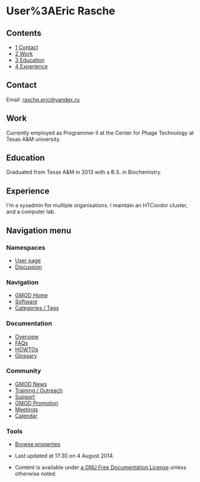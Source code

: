 



<span id="top"></span>




# <span dir="auto">User%3AEric Rasche</span>










## Contents



- [<span class="tocnumber">1</span>
  <span class="toctext">Contact</span>](#Contact)
- [<span class="tocnumber">2</span>
  <span class="toctext">Work</span>](#Work)
- [<span class="tocnumber">3</span>
  <span class="toctext">Education</span>](#Education)
- [<span class="tocnumber">4</span>
  <span class="toctext">Experience</span>](#Experience)



## <span id="Contact" class="mw-headline">Contact</span>

Email: <a href="mailto:rasche.eric@yandex.ru" class="external text"
rel="nofollow">rasche.eric@yandex.ru</a>

## <span id="Work" class="mw-headline">Work</span>

Currently employed as Programmer II at the Center for Phage Technology
at Texas A&M university.

## <span id="Education" class="mw-headline">Education</span>

Graduated from Texas A&M in 2013 with a B.S. in Biochemistry.

## <span id="Experience" class="mw-headline">Experience</span>

I'm a sysadmin for multiple organisations. I maintain an HTCondor
cluster, and a computer lab.








## Navigation menu



### Namespaces

- <span id="ca-nstab-user"><a href="User%3AEric_Rasche" accesskey="c"
  title="View the user page [c]">User page</a></span>
- <span id="ca-talk"><a href="User_talk%3AEric_Rasche" accesskey="t"
  title="Discussion about the content page [t]">Discussion</a></span>





### Navigation



- <span id="n-GMOD-Home">[GMOD Home](Main_Page)</span>
- <span id="n-Software">[Software](GMOD_Components)</span>
- <span id="n-Categories-.2F-Tags">[Categories /
  Tags](Categories)</span>




### Documentation



- <span id="n-Overview">[Overview](Overview)</span>
- <span id="n-FAQs">[FAQs](Category%3AFAQ)</span>
- <span id="n-HOWTOs">[HOWTOs](Category%3AHOWTO)</span>
- <span id="n-Glossary">[Glossary](Glossary)</span>




### Community



- <span id="n-GMOD-News">[GMOD News](GMOD_News)</span>
- <span id="n-Training-.2F-Outreach">[Training /
  Outreach](Training_and_Outreach)</span>
- <span id="n-Support">[Support](Support)</span>
- <span id="n-GMOD-Promotion">[GMOD Promotion](GMOD_Promotion)</span>
- <span id="n-Meetings">[Meetings](Meetings)</span>
- <span id="n-Calendar">[Calendar](Calendar)</span>




### Tools

- <span id="t-smwbrowselink"><a href="Special%253ABrowse/User%3AEric_Rasche" rel="smw-browse">Browse
  properties</a></span>



- <span id="footer-info-lastmod">Last updated at 17:30 on 4 August
  2014.</span>
<!-- - <span id="footer-info-viewcount">5,825 page views.</span> -->
- <span id="footer-info-copyright">Content is available under
  <a href="http://www.gnu.org/licenses/fdl-1.3.html" class="external"
  rel="nofollow">a GNU Free Documentation License</a> unless otherwise
  noted.</span>

<!-- -->



<!-- -->




